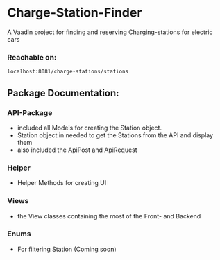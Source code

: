 # Charge-Station-Finder
A Vaadin project for finding and reserving Charging-stations for electric cars
### Reachable on: 
`localhost:8081/charge-stations/stations`

## Package Documentation:
### API-Package
- included all Models for creating the Station object.
- Station object in needed to get the Stations from the API and display them
- also included the ApiPost and ApiRequest

### Helper
- Helper Methods for creating UI

### Views
- the View classes containing the most of the Front- and Backend

### Enums
- For filtering Station (Coming soon)
    

